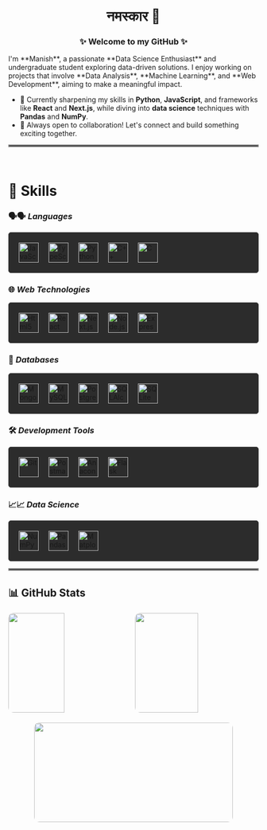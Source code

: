 # <div style="text-align: center;">नमस्कार 🙏</div>
### <div style="text-align: center;">✨ Welcome to my GitHub ✨</div>
<p>
I'm **Manish**, a passionate **Data Science Enthusiast** and undergraduate student exploring data-driven solutions. I enjoy working on projects that involve **Data Analysis**, **Machine Learning**, and **Web Development**, aiming to make a meaningful impact.

- 🌱 Currently sharpening my skills in **Python**, **JavaScript**, and frameworks like **React** and **Next.js**, while diving into **data science** techniques with **Pandas** and **NumPy**.
- 👯 Always open to collaboration! Let's connect and build something exciting together.
</p>
<hr style="border:2px solid gray">
<br/>


# 🧰 Skills
### 🗣️🗣️ _Languages_
<div style="display: flex; justify-content: flex-start; align-items: center; flex-wrap: wrap; margin: 0; padding: 10px; border: 1px solid #444; border-radius: 5px; background-color: #2c2c2c;">
    <img alt="JavaScript" width="40px" src="https://cdn.jsdelivr.net/gh/devicons/devicon@latest/icons/javascript/javascript-original.svg" style="margin: 10px; transition: transform 0.3s;" onmouseover="this.style.transform='scale(1.2)'" onmouseout="this.style.transform='scale(1)'"/>
    <img alt="TypeScript" width="40px" src="https://cdn.jsdelivr.net/gh/devicons/devicon@latest/icons/typescript/typescript-original.svg" style="margin: 10px; transition: transform 0.3s;" onmouseover="this.style.transform='scale(1.2)'" onmouseout="this.style.transform='scale(1)'"/>
    <img alt="Python" width="40px" src="https://cdn.jsdelivr.net/gh/devicons/devicon@latest/icons/python/python-original-wordmark.svg" style="margin: 10px; transition: transform 0.3s;" onmouseover="this.style.transform='scale(1.2)'" onmouseout="this.style.transform='scale(1)'"/>
    <img alt="C++" width="40px" src="https://cdn.jsdelivr.net/gh/devicons/devicon@latest/icons/cplusplus/cplusplus-original.svg" style="margin: 10px; transition: transform 0.3s;" onmouseover="this.style.transform='scale(1.2)'" onmouseout="this.style.transform='scale(1)'"/>
    <img alt="C" width="40px" src="https://cdn.jsdelivr.net/gh/devicons/devicon@latest/icons/c/c-original.svg" style="margin: 10px; transition: transform 0.3s;" onmouseover="this.style.transform='scale(1.2)'" onmouseout="this.style.transform='scale(1)'"/>
</div>

### 🌐 _Web Technologies_ 
<div style="display: flex; justify-content: flex-start; align-items: center; flex-wrap: wrap; margin: 0; padding: 10px; border: 1px solid #444; border-radius: 5px; background-color: #2c2c2c;">
    <img alt="Html5" width="40px" src="https://cdn.jsdelivr.net/gh/devicons/devicon@latest/icons/html5/html5-original.svg" style="margin: 10px; transition: transform 0.3s;" onmouseover="this.style.transform='scale(1.2)'" onmouseout="this.style.transform='scale(1)'"/>
    <img alt="React" width="40px" src="https://cdn.jsdelivr.net/gh/devicons/devicon@latest/icons/react/react-original.svg" style="margin: 10px; transition: transform 0.3s;" onmouseover="this.style.transform='scale(1.2)'" onmouseout="this.style.transform='scale(1)'"/>
    <img alt="Next.js" width="40px" src="https://cdn.jsdelivr.net/gh/devicons/devicon@latest/icons/nextjs/nextjs-original.svg" style="margin: 10px; transition: transform 0.3s;" onmouseover="this.style.transform='scale(1.2)'" onmouseout="this.style.transform='scale(1)'"/>
    <img alt="Node.js" width="40px" src="https://cdn.jsdelivr.net/gh/devicons/devicon@latest/icons/nodejs/nodejs-original-wordmark.svg" style="margin: 10px; transition: transform 0.3s;" onmouseover="this.style.transform='scale(1.2)'" onmouseout="this.style.transform='scale(1)'"/>
    <img alt="Express.js" width="40px" src="https://cdn.jsdelivr.net/gh/devicons/devicon@latest/icons/express/express-original.svg" style="margin: 10px; transition: transform 0.3s;" onmouseover="this.style.transform='scale(1.2)'" onmouseout="this.style.transform='scale(1)'"/>  
</div>

### 💾 _Databases_
<div style="display: flex; justify-content: flex-start; align-items: center; flex-wrap: wrap; margin: 0; padding: 10px; border: 1px solid #444; border-radius: 5px; background-color: #2c2c2c;">
    <img src="https://cdn.jsdelivr.net/gh/devicons/devicon@latest/icons/mongodb/mongodb-original.svg" width="40px" style="margin: 10px; transition: transform 0.3s;" alt="MongoDB" />
    <img src="https://cdn.jsdelivr.net/gh/devicons/devicon@latest/icons/mysql/mysql-original-wordmark.svg" width="40px" style="margin: 10px; transition: transform 0.3s;" alt="MySQL" />
    <img src="https://cdn.jsdelivr.net/gh/devicons/devicon@latest/icons/postgresql/postgresql-original-wordmark.svg" width="40px" style="margin: 10px; transition: transform 0.3s;" alt="PostgreSQL" />
    <img src="https://cdn.jsdelivr.net/gh/devicons/devicon@latest/icons/sqlalchemy/sqlalchemy-original.svg" width="40px" style="margin: 10px; transition: transform 0.3s;" alt="SQLAlchemy" />
    <img src="https://cdn.jsdelivr.net/gh/devicons/devicon@latest/icons/sqlite/sqlite-original-wordmark.svg" width="40px" style="margin: 10px; transition: transform 0.3s;" alt="SQLite" />
</div>

### 🛠️ _Development Tools_
<div style="display: flex; justify-content: flex-start; align-items: center; flex-wrap: wrap; margin: 0; padding: 10px; border: 1px solid #444; border-radius: 5px; background-color: #2c2c2c;">
    <img src="https://cdn.jsdelivr.net/gh/devicons/devicon@latest/icons/git/git-original.svg" width="40px" style="margin: 10px; transition: transform 0.3s;" alt="Git" />
    <img src="https://cdn.jsdelivr.net/gh/devicons/devicon@latest/icons/postman/postman-original.svg" width="40px" style="margin: 10px; transition: transform 0.3s;" alt="Postman" />
    <img src="https://cdn.jsdelivr.net/gh/devicons/devicon@latest/icons/anaconda/anaconda-original.svg" width="40px" style="margin: 10px; transition: transform 0.3s;" alt="Anaconda" />
    <img src="https://cdn.jsdelivr.net/gh/devicons/devicon@latest/icons/flask/flask-original.svg" width="40px" style="margin: 10px; transition: transform 0.3s;" alt="Flask" />
</div>

### 📈📈 _Data Science_
<div style="display: flex; justify-content: flex-start; align-items: center; flex-wrap: wrap; margin: 0; padding: 10px; border: 1px solid #444; border-radius: 5px; background-color: #2c2c2c;">
    <img src="https://cdn.jsdelivr.net/gh/devicons/devicon@latest/icons/numpy/numpy-original.svg" width="40px" style="margin: 10px; transition: transform 0.3s;" alt="NumPy" />
    <img src="https://cdn.jsdelivr.net/gh/devicons/devicon@latest/icons/pandas/pandas-original-wordmark.svg" width="40px" style="margin: 10px; transition: transform 0.3s;" alt="Pandas" />
    <img src="https://cdn.jsdelivr.net/gh/devicons/devicon@latest/icons/matplotlib/matplotlib-original-wordmark.svg" width="40px" style="margin: 10px; transition: transform 0.3s;" alt="Matplotlib" />
</div>
<hr style="border:2px solid gray">

## 📊 GitHub Stats


<div style="display: flex; justify-content: space-between; align-items: center; margin: 20px 0;">
    <img src="https://github-readme-stats.vercel.app/api?username=Mani-SSH&show_icons=true&theme=github_dark_dimmed" style="border-radius: 10px; width: 48%; height: 200px;" />
    <img src="https://github-readme-streak-stats.herokuapp.com/?user=Mani-SSH&theme=github_dark_dimmed&hide_border=false" style="border-radius: 10px; width: 51%; height: 200px; margin-left: 20px;" />
</div>

<div style="margin: 20px 0; display: flex; justify-content: center;">
    <img src="https://github-readme-stats.vercel.app/api/top-langs/?username=Mani-SSH&layout=compact&theme=dark&hide_border=false&no-bg=true&no-frame=true&langs_count=10" style="border-radius: 10px; width: 400px; height: 200px;" />
</div>




  





<!--
**Mani-SSH/Mani-SSH** is a  _special_ repository because its `README.md` (this file) appears on your GitHub profile.

Here are some ideas to get you started:

- 🔭 I’m currently working on ...
- 🌱 I’m currently learning ...
- 👯 I’m looking to collaborate on ...
- 🤔 I’m looking for help with ...
- 💬 Ask me about ...
- 📫 How to reach me: ...
- 😄 Pronouns: ...
- ⚡ Fun fact: ...
-->
